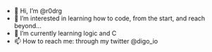 - 👋 Hi, I’m @r0drg
- 👀 I’m interested in learning how to code, from the start, and reach beyond...
- 🌱 I’m currently learning logic and C
- 📫 How to reach me: through my twitter @digo_io
